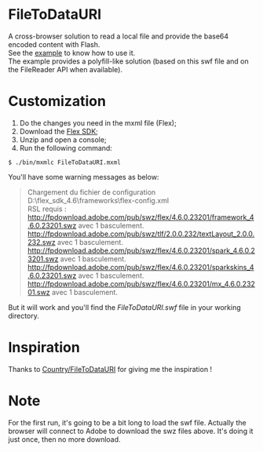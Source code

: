FileToDataURI
=============

A cross-browser solution to read a local file and provide the base64 encoded content with Flash.   
See the [example](http://aymkdn.github.com/FileToDataURI/) to know how to use it.   
The example provides a polyfill-like solution (based on this swf file and on the FileReader API when available).

Customization
=============

1. Do the changes you need in the mxml file (Flex);
2. Download the [Flex SDK](https://www.adobe.com/devnet/flex/flex-sdk-download.html);
3. Unzip and open a console;
4. Run the following command:   
```
$ ./bin/mxmlc FileToDataURI.mxml
```

You'll have some warning messages as below:
> Chargement du fichier de configuration D:\flex_sdk_4.6\frameworks\flex-config.xml  
> RSL requis :  
>  http://fpdownload.adobe.com/pub/swz/flex/4.6.0.23201/framework_4.6.0.23201.swz avec 1 basculement.   
>  http://fpdownload.adobe.com/pub/swz/tlf/2.0.0.232/textLayout_2.0.0.232.swz avec 1 basculement.  
>  http://fpdownload.adobe.com/pub/swz/flex/4.6.0.23201/spark_4.6.0.23201.swz avec 1 basculement.   
>  http://fpdownload.adobe.com/pub/swz/flex/4.6.0.23201/sparkskins_4.6.0.23201.swz avec 1 basculement.   
>  http://fpdownload.adobe.com/pub/swz/flex/4.6.0.23201/mx_4.6.0.23201.swz avec 1 basculement.   

But it will work and you'll find the *FileToDataURI.swf* file in your working directory.

Inspiration
===========

Thanks to [Country/FileToDataURI](https://github.com/Country/FileToDataURI.as) for giving me the inspiration !

Note
====

For the first run, it's going to be a bit long to load the swf file. Actually the browser will connect to Adobe to download the swz files above. It's doing it just once, then no more download.
